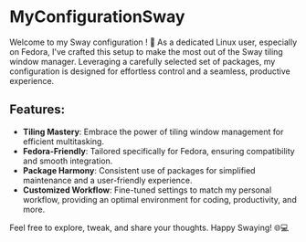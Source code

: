 # MyConfigurationSway

Welcome to my Sway configuration ! 🐧 As a dedicated Linux user, especially on Fedora, I've crafted this setup to make the most out of the Sway tiling window manager. Leveraging a carefully selected set of packages, my configuration is designed for effortless control and a seamless, productive experience.

## Features:
- **Tiling Mastery**: Embrace the power of tiling window management for efficient multitasking.
- **Fedora-Friendly**: Tailored specifically for Fedora, ensuring compatibility and smooth integration.
- **Package Harmony**: Consistent use of packages for simplified maintenance and a user-friendly experience.
- **Customized Workflow**: Fine-tuned settings to match my personal workflow, providing an optimal environment for coding, productivity, and more.

Feel free to explore, tweak, and share your thoughts. Happy Swaying! 🌐💻

